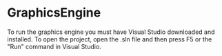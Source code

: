 # GraphicsEngine

To run the graphics engine you must have Visual Studio downloaded and installed. To open the project, 
open the .sln file and then press F5 or the "Run" command in Visual Studio.
